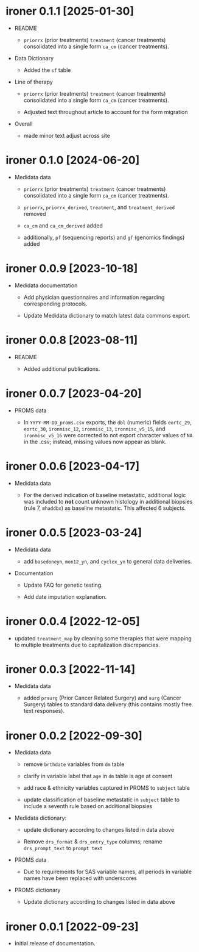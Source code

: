 # ironer 0.1.1 [2025-01-30]

* README

  + `priorrx` (prior treatments) `treatment` (cancer treatments) consolidated into
  a single form `ca_cm` (cancer treatments). 
  
* Data Dictionary

  + Added the `sf` table
  
* Line of therapy
  
  + `priorrx` (prior treatments) `treatment` (cancer treatments) consolidated into
  a single form `ca_cm` (cancer treatments). 
  
  + Adjusted text throughout article to account for the form migration

* Overall

  + made minor text adjust across site





# ironer 0.1.0 [2024-06-20]

* Medidata data

  + `priorrx` (prior treatments) `treatment` (cancer treatments) consolidated into
  a single form `ca_cm` (cancer treatments). 
  
  + `priorrx`, `priorrx_derived`, `treatment`, and `treatment_derived` removed
  
  + `ca_cm` and `ca_cm_derived` added
  
  + additionally, `pf` (sequencing reports) and `gf` (genomics findings) added
  


# ironer 0.0.9 [2023-10-18]

* Medidata documentation

  + Add physician questionnaires and information regarding corresponding protocols.
  
  + Update Medidata dictionary to match latest data commons export.

# ironer 0.0.8 [2023-08-11]

* README

   + Added additional publications.

# ironer 0.0.7 [2023-04-20]

* PROMS data

   + In `YYYY-MM-DD_proms.csv` exports, the `dbl` (numeric) fields `eortc_29`, 
   `eortc_30`, `ironmisc_12`, `ironmisc_13`, `ironmisc_v5_15`, and `ironmisc_v5_16`
   were corrected to not export character values of `NA` in the .csv; instead,
   missing values now appear as blank.

# ironer 0.0.6 [2023-04-17]


* Medidata data

   + For the derived indication of baseline metastatic, additional logic was
   included to **not** count unknown histology in additional biopsies (rule 7, `mhaddbx`) 
   as baseline metastatic. This affected 6 subjects.

# ironer 0.0.5 [2023-03-24]

* Medidata data

   + add `basedoneyn`, `mon12_yn`, and `cyclex_yn` to general data deliveries.

* Documentation

   + Update FAQ for genetic testing.
 
   + Add date imputation explanation.

# ironer 0.0.4 [2022-12-05]

* updated `treatment_map` by cleaning some therapies that were mapping to multiple treatments due to capitalization discrepancies.

# ironer 0.0.3 [2022-11-14]

* Medidata data

  + added `prsurg` (Prior Cancer Related Surgery) and `surg` (Cancer Surgery) tables to standard data delivery (this contains mostly free text responses).



# ironer 0.0.2 [2022-09-30]

* Medidata data

   + remove `brthdate` variables from `dm` table
   
   + clarify in variable label that `age` in `dm` table is age at consent
   
   + add race & ethnicity variables captured in PROMS to `subject` table
   
   + update classification of baseline metastatic in `subject` table to include a
   seventh rule based on additional biopsies
   
   
* Medidata dictionary: 

   + update dictionary according to changes listed in data above

   + Remove `drs_format` & `drs_entry_type` columns;
   rename `drs_prompt_text` to `prompt text`

* PROMS data

  + Due to requirements for SAS variable names, all periods in variable
  names have been replaced with underscores
  
  
* PROMS dictionary

  + Update dictionary according to changes listed in data above


# ironer 0.0.1 [2022-09-23]

* Initial release of documentation.
